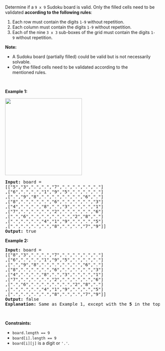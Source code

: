 Determine if a&nbsp;`` 9 x 9 `` Sudoku board&nbsp;is valid.&nbsp;Only the filled cells need to be validated&nbsp;__according to the following rules__:

1.   Each row&nbsp;must contain the&nbsp;digits&nbsp;`` 1-9 `` without repetition.
2.   Each column must contain the digits&nbsp;`` 1-9 ``&nbsp;without repetition.
3.   Each of the nine&nbsp;`` 3 x 3 `` sub-boxes of the grid must contain the digits&nbsp;`` 1-9 ``&nbsp;without repetition.

__Note:__

*   A Sudoku board (partially filled) could be valid but is not necessarily solvable.
*   Only the filled cells need to be validated according to the mentioned&nbsp;rules.

&nbsp;

__Example 1:__

<img src="https://upload.wikimedia.org/wikipedia/commons/thumb/f/ff/Sudoku-by-L2G-20050714.svg/250px-Sudoku-by-L2G-20050714.svg.png" style="height:250px; width:250px"/>

<pre>
<strong>Input:</strong> board = 
[["5","3",".",".","7",".",".",".","."]
,["6",".",".","1","9","5",".",".","."]
,[".","9","8",".",".",".",".","6","."]
,["8",".",".",".","6",".",".",".","3"]
,["4",".",".","8",".","3",".",".","1"]
,["7",".",".",".","2",".",".",".","6"]
,[".","6",".",".",".",".","2","8","."]
,[".",".",".","4","1","9",".",".","5"]
,[".",".",".",".","8",".",".","7","9"]]
<strong>Output:</strong> true
</pre>

__Example 2:__

<pre>
<strong>Input:</strong> board = 
[["8","3",".",".","7",".",".",".","."]
,["6",".",".","1","9","5",".",".","."]
,[".","9","8",".",".",".",".","6","."]
,["8",".",".",".","6",".",".",".","3"]
,["4",".",".","8",".","3",".",".","1"]
,["7",".",".",".","2",".",".",".","6"]
,[".","6",".",".",".",".","2","8","."]
,[".",".",".","4","1","9",".",".","5"]
,[".",".",".",".","8",".",".","7","9"]]
<strong>Output:</strong> false
<strong>Explanation:</strong> Same as Example 1, except with the <strong>5</strong> in the top left corner being modified to <strong>8</strong>. Since there are two 8's in the top left 3x3 sub-box, it is invalid.
</pre>

&nbsp;

__Constraints:__

*   `` board.length == 9 ``
*   `` board[i].length == 9 ``
*   `` board[i][j] `` is a digit or `` '.' ``.